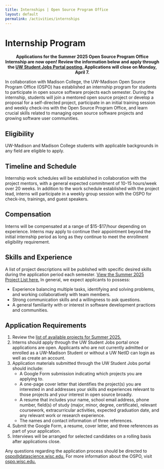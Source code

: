 ```yaml
---
title: Internships | Open Source Program Office
layout: default
permalink: /activities/internships
---
```


<h1 class="page-title uw-mini-bar">Internship Program</h1>

<p style="text-align:center;"><b>Applications for the Summer 2025 Open Source Program Office Internship are now open! Review the information below and apply through the <a href="https://studentjobs.hr.wisc.edu/cw/en-us/job/508814">UW Student Jobs Portal posting.</a> Applications will close on Monday, April 7.</b>

<p>In collaboration with Madison College, the UW-Madison Open Source Program Office (OSPO) has established an internship program for students to participate in open source software projects each semester. During the internship, students will join a mentored open source project or develop a proposal for a self-directed project, participate in an initial training session and weekly check-ins with the Open Source Program Office, and learn crucial skills related to managing open source software projects and growing software user communities.</p>

<h2>Eligibility</h2>

<p>UW-Madison and Madison College students with applicable backgrounds in any field are eligible to apply.</p>

<h2>Timeline and Schedule</h2>

<p>Internship work schedules will be established in collaboration with the project mentors, with a general expected commitment of 10-15 hours/week over 20 weeks. In addition to the work schedule established with the project lead, interns will participate in a weekly group session with the OSPO for check-ins, trainings, and guest speakers.</p>

<h2>Compensation</h2>

<p>Interns will be compensated at a range of $15-$17/hour depending on experience. Interns may apply to continue their appointment beyond the initial internship period as long as they continue to meet the enrollment eligibility requirement.</p>

<h2>Skills and Experience</h2>

<p>A list of project descriptions will be published with specific desired skills during the application period each semester. <a href="https://drive.google.com/file/d/1c1eKe0udC4SXuLKdNJvgXAaFTxxwZfOh/view?usp=sharing">View the Summer 2025 Project List here.</a> In general, we expect applicants to possess:</p>
<ul>
  <li>Experience balancing multiple tasks, identifying and solving problems, and working collaboratively with team members.</li>
  <li>Strong communication skills and a willingness to ask questions.</li>
  <li>A general familiarity with or interest in software development practices and communities.</li>
</ul>

<h2>Application Requirements</h2>
<ol>
  <li>Review the <a href="https://drive.google.com/file/d/1c1eKe0udC4SXuLKdNJvgXAaFTxxwZfOh/view?usp=sharing">list of available projects for Summer 2025.</a></li>
  <li>Interns should apply through the UW Student Jobs portal once applications are open. Applicants who are not currently admitted or enrolled as a UW-Madison Student or without a UW NetID can login as well as create an account.</li>
  <li>Application materials submitted through the UW Student Jobs portal should include:
    <ul>
      <li>A Google Form submission indicating which projects you are applying to.</li>
      <li>A one-page cover letter that identifies the project(s) you are interested in and addresses your skills and experiences relevant to those projects and your interest in open source broadly.</li>
      <li>A resume that includes your name, school email address, phone number, field(s) of study (major, minor, degree, certificate), relevant coursework, extracurricular activities, expected graduation date, and any relevant work or research experience.</li>
      <li>The names and contact information of three references.</li>
    </ul>
  </li>
  <li>Submit the Google Form, a resume, cover letter, and three references as part of your application.</li>
  <li>Interviews will be arranged for selected candidates on a rolling basis after applications close.</li>
</ol>
<p>Any questions regarding the application process should be directed to <a href="mailto:ospo@datascience.wisc.edu" target="_blank">ospo@datascience.wisc.edu.</a> For more information about the OSPO, visit <a href="https://ospo.wisc.edu">ospo.wisc.edu.</a></p>
